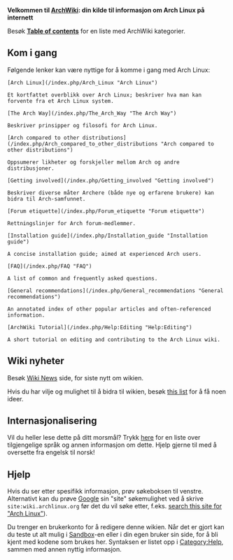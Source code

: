 **Velkommen til [ArchWiki](/index.php/AboutWiki "AboutWiki"): din kilde til informasjon om Arch Linux på internett**

Besøk **[Table of contents](/index.php/Table_of_contents "Table of contents")** for en liste med ArchWiki kategorier.

## Kom i gang

Følgende lenker kan være nyttige for å komme i gang med Arch Linux:

	[Arch Linux](/index.php/Arch_Linux "Arch Linux")

	Et kortfattet overblikk over Arch Linux; beskriver hva man kan forvente fra et Arch Linux system.

	[The Arch Way](/index.php/The_Arch_Way "The Arch Way")

	Beskriver prinsipper og filosofi for Arch Linux.

	[Arch compared to other distributions](/index.php/Arch_compared_to_other_distributions "Arch compared to other distributions")

	Oppsumerer likheter og forskjeller mellom Arch og andre distribusjoner.

	[Getting involved](/index.php/Getting_involved "Getting involved")

	Beskriver diverse måter Archere (både nye og erfarene brukere) kan bidra til Arch-samfunnet.

	[Forum etiquette](/index.php/Forum_etiquette "Forum etiquette")

	Rettningslinjer for Arch forum-medlemmer.

	[Installation guide](/index.php/Installation_guide "Installation guide")

	A concise installation guide; aimed at experienced Arch users.

	[FAQ](/index.php/FAQ "FAQ")

	A list of common and frequently asked questions.

	[General recommendations](/index.php/General_recommendations "General recommendations")

	An annotated index of other popular articles and often-referenced information.

	[ArchWiki Tutorial](/index.php/Help:Editing "Help:Editing")

	A short tutorial on editing and contributing to the Arch Linux wiki.

## Wiki nyheter

Besøk [Wiki News](/index.php/Wiki_News "Wiki News") side, for siste nytt om wikien.

Hvis du har vilje og mulighet til å bidra til wikien, besøk [this list](/index.php/ArchWiki:Tasks "ArchWiki:Tasks") for å få noen ideer.

## Internasjonalisering

Vil du heller lese dette på ditt morsmål? Trykk [here](/index.php/Help:I18n#Languages "Help:I18n") for en liste over tilgjengelige språk og annen informasjon om dette. Hjelp gjerne til med å oversette fra engelsk til norsk!

## Hjelp

Hvis du ser etter spesifikk informasjon, prøv søkeboksen til venstre. Alternativt kan du prøve [Google](http://www.google.com/) sin "site" søkemulighet ved å skrive `site:wiki.archlinux.org` før det du vil søke etter, f.eks. [search this site for "Arch Linux"](http://www.lmgtfy.com/?q=Arch+Linux+site%3Awiki.archlinux.org)).

Du trenger en brukerkonto for å redigere denne wikien. Når det er gjort kan du teste ut alt mulig i [Sandbox](/index.php/Sandbox "Sandbox")-en eller i din egen bruker sin side, for å bli kjent med kodene som brukes her. Syntaksen er listet opp i [Category:Help](/index.php/Category:Help "Category:Help"), sammen med annen nyttig informasjon.